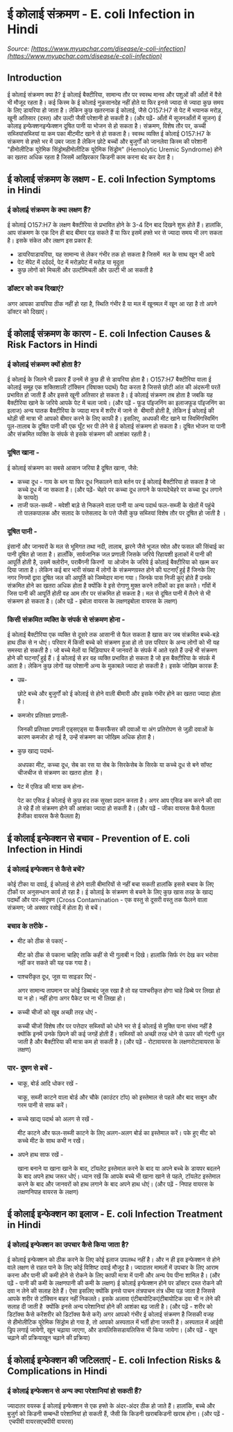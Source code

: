 # ई कोलाई संक्रमण - E. coli Infection in Hindi
_Source: [https://www.myupchar.com/disease/e-coli-infection](https://www.myupchar.com/disease/e-coli-infection)_

## Introduction
ई कोलाई संक्रमण क्या है?
ई कोलाई बैक्टीरिया, सामान्य तौर पर स्वस्थ मानव और पशुओं की आँतों में वैसे भी मौजूद रहता है। कई किस्म के ई कोलाई नुकसानदेह नहीं होते या फिर इनसे ज्यादा से ज्यादा कुछ समय के लिए डायरिया हो जाता है। लेकिन कुछ खतरनाक ई कोलाई, जैसे O157:H7 से पेट में भयानक मरोड़, खूनी अतिसार (दस्त) और उल्टी जैसी परेशानी हो सकती है।
(और पढ़ें- आँतों में सूजनआँतों में सूजन)
ई कोलाइ इन्फेक्शनइन्फेक्शन दूषित पानी या भोजन से हो सकता है। संक्रमण, विशेष तौर पर, कच्ची सब्जियांसब्जियां या कम पका मीटमीट खाने से हो सकता है। स्वस्थ व्यक्ति ई कोलाई O157:H7 के संक्रमण से हफ्ते भर में उबर जाता है लेकिन छोटे बच्चों और बुजुर्गों को जानलेवा किस्म की परेशानी "हीमोलीटिक यूरेमिक सिंड्रोमहीमोलीटिक यूरेमिक सिंड्रोम" (Hemolytic Uremic Syndrome) होने का खतरा अधिक रहता है जिसमें आखिरकार किडनी काम करना बंद कर देता है।

## ई कोलाई संक्रमण के लक्षण - E. coli Infection Symptoms in Hindi
### ई कोलाई संक्रमण के क्या लक्षण हैं?
ई कोलाई O157:H7 के लक्षण बैक्टीरिया से प्रभावित होने के 3-4 दिन बाद दिखने शुरू होते हैं। हालांकि, आप संक्रमण के एक दिन ही बाद बीमार पड़ सकते हैं या फिर इसमें हफ्ते भर से ज्यादा समय भी लग सकता है। इसके संकेत और लक्षण इस प्रकार हैं:
- डायरियाडायरिया, यह सामान्य से लेकर गंभीर तक हो सकता है जिसमें  मल के साथ खून भी आये
- पेट मेंपेट में दर्ददर्द, पेट में मरोड़पेट में मरोड़ या मृदुता
- कुछ लोगों को मिचली और उल्टीमिचली और उल्टी भी आ सकती है
### डॉक्टर को कब दिखाएं?
अगर आपका डायरिया ठीक नहीं हो रहा है, स्थिति गंभीर है या मल में खूनमल में खून आ रहा है तो अपने डॉक्टर को दिखाएं।

## ई कोलाई संक्रमण के कारण - E. coli Infection Causes & Risk Factors in Hindi
### ई कोलाई संक्रमण क्यों होता है?
ई कोलाई के जितने भी प्रकार हैं उनमें से कुछ ही से डायरिया होता है। O157:H7 बैक्टीरिया वाला ई कोलाई समूह एक शक्तिशाली टॉक्सिन (विषाक्त पदार्थ) पैदा करता है जिससे छोटी आंत की अंदरूनी परतें प्रभावित हो जाती हैं और इससे खूनी अतिसार हो सकता है। ई कोलाई संक्रमण तब होता है जबकि यह बैक्टीरिया खाने के जरिये आपके पेट में चला जाये।
(और पढ़ें - फूड पॉइजनिंग का इलाजफूड पॉइजनिंग का इलाज)
अन्य घातक बैक्टीरिया के ज्यादा मात्र में शरीर में जाने से  बीमारी होती है, लेकिन ई कोलाई की थोड़ी सी मात्रा भी आपको बीमार करने के लिए काफी है। इसलिए, अधपकी मीट खाने या स्विमिंगस्विमिंग पूल-तालाब के दूषित पानी की एक घूँट भर पी लेने से ई कोलाई संक्रमण हो सकता है।
दूषित भोजन या पानी और संक्रमित व्यक्ति के संपर्क से इसके संक्रमण की आशंका रहती है।
### दूषित खाना -
ई कोलाई संक्रमण का सबसे आसान जरिया है दूषित खाना, जैसे:
- कच्चा दूध - गाय के थन या फिर दूध निकालने वाले बर्तन पर ई कोलाई बैक्टीरिया हो सकता है जो कच्चे दूध में जा सकता है। (और पढ़ें- चेहरे पर कच्चा दूध लगाने के फायदेचेहरे पर कच्चा दूध लगाने के फायदे)
- ताजी फल-सब्जी - मवेशी बाड़े से निकलने वाला पानी या अन्य पदार्थ फल-सब्जी के खेतों में पहुंचे तो पालकपालक और सलाद के पत्तेसलाद के पत्ते जैसी कुछ सब्जियां विशेष तौर पर दूषित हो जाती है ।
### दूषित पानी -
इंसानों और जानवरों के मल से भूमिगत तथा नदी, तालाब, झरने जैसे भूजल स्रोत और फसल की सिंचाई का पानी दूषित हो जाता है। हालाँकि, सार्वजानिक जल प्रणाली जिसके जरिये रिहायशी इलाकों में पानी की आपूर्ति होती है, उसमें क्लोरीन, पराबैंगनी किरणों  या ओजोन के जरिये ई कोलाई बैक्टीरिया को खत्म कर दिया जाता है। लेकिन कई बार भारी संख्या में लोगों के संक्रमणग्रस्त होने की घटनाएँ हुई हैं जिनके लिए नगर निगमों द्वारा दूषित जल की आपूर्ति को जिम्मेदार माना गया।
जिनके पास निजी कुएं होते हैं उनके संक्रमित होने का खतरा अधिक होता है क्योंकि वे इसे रोगाणु मुक्त करने तरीकों का इस करते। गाँवों में जिस पानी की आपूर्ति होती वह आम तौर पर संक्रमित हो सकता है। मल से दूषित पानी में तैरने से भी संक्रमण हो सकता है।
(और पढ़ें - इबोला वायरस के लक्षणइबोला वायरस के लक्षण)
### किसी संक्रमित व्यक्ति के संपर्क से संक्रमण होना -
ई कोलाई बैक्टीरिया एक व्यक्ति से दूसरे तक आसानी से फैल सकता है खास कर जब संक्रमित बच्चे-बड़े हाथ ठीक से न धोएं। परिवार में किसी बच्चे को संक्रमण हुआ हो तो उस परिवार के अन्य लोगों को भी यह समस्या हो सकती है। जो बच्चे मेलों या चिड़ियाघर में जानवरों के संपर्क में आते रहते हैं उन्हें भी संक्रमण होने की घटनाएँ हुई हैं।
ई कोलाई से हर वह व्यक्ति प्रभावित हो सकता है जो इस बैक्टीरिया के संपर्क में आता है। लेकिन कुछ लोगों यह परेशानी अन्य के मुकाबले ज्यादा हो सकती है। इसके जोखिम कारक हैं:
- उम्र-
	छोटे बच्चे और बुजुर्गों को ई कोलाई से होने वाली बीमारी और इसके गंभीर होने का खतरा ज्यादा होता है।
- कमजोर प्रतिरक्षा प्रणाली-
	जिनकी प्रतिरक्षा प्रणाली एड्सएड्स या कैंसरकैंसर की दवाओं या अंग प्रतिरोपण से जुड़ी दवाओं के कारण कमजोर हो गई है, उन्हें संक्रमण का जोखिम अधिक होता है।
- कुछ खाद्य पदार्थ-
	अधपका मीट, कच्चा दूध, सेब का रस या सेब के सिरकेसेब के सिरके या कच्चे दूध से बने सॉफ्ट चीजचीज से संक्रमण का खतरा होता  है।
- पेट में एसिड की मात्रा कम होना-
	पेट का एसिड ई कोलाई से कुछ हद तक सुरक्षा प्रदान करता है। अगर आप एसिड कम करने की दवा ले रहे हैं तो संक्रमण होने की आशंका ज्यादा हो सकती है।
(और पढ़ें - जीका वायरस कैसे फैलता हैजीका वायरस कैसे फैलता है)

## ई कोलाई इन्फेक्शन से बचाव - Prevention of E. coli Infection in Hindi
### ई कोलाई इन्फेक्शन से कैसे बचें?
कोई टीका या दवाई, ई कोलाई से होने वाली बीमारियों से नहीं बचा सकती हालांकि इससे बचाव के लिए टीकों पर अनुसन्धान कार्य हो रहा है। ई कोलाई के संक्रमण से बचने के लिए कुछ खास तरह के खाद्य पदार्थों और पार-संदूषण (Cross Contamination - एक वस्तु से दूसरी वस्तु तक फैलने वाला संक्रमण; जो अक्सर रसोई में होता है) से बचें।
### बचाव के तरीके -
- मीट को ठीक से पकाएं -
	मीट को ठीक से पकाना चाहिए ताकि कहीं से भी गुलाबी न दिखे। हालांकि सिर्फ रंग देख कर भरोसा नहीं कर सकते की यह पक गया है।
- पाश्चरीकृत दूध, जूस या साइडर पिएं -
	अगर सामान्य तापमान पर कोई डिब्बाबंद जूस रखा है तो वह पाश्चरीकृत होगा चाहे डिब्बे पर लिखा हो या न हो। नहीं होगा अगर पैकेट पर ना भी लिखा हो।
- कच्ची चीजों को खूब अच्छी तरह धोएं -
	कच्ची चीजों विशेष तौर पर पत्तेदार सब्जियों को धोने भर से ई कोलाई से मुक्ति पाना संभव नहीं है क्योंकि इनमें उनके छिपने की कई जगहें होती हैं। सब्जियों को अच्छी तरह धोने से ऊपर की गंदगी धुल जाती है और बैक्टीरिया की मात्रा कम हो सकती है।
(और पढ़ें - रोटावायरस के लक्षणरोटावायरस के लक्षण)
### पार- दूषण से बचें -
- चाकू, बोर्ड आदि धोकर रखें -
	चाकू, सब्जी काटने वाला बोर्ड और चौके (काउंटर टॉप) को इस्तेमाल से पहले और बाद साबुन और गरम पानी से साफ करें।
- कच्चे खाद्य पदार्थ को अलग से रखें -
	मीट काटने और फल-सब्जी काटने के लिए अलग-अलग बोर्ड का इस्तेमाल करें। पके हुए मीट को कच्चे मीट के साथ कभी न रखें।
- अपने हाथ साफ रखें -
	खाना बनाने या खाना खाने के बाद, टॉयलेट इस्तेमाल करने के बाद या अपने बच्चे के डायपर बदलने के बाद अपने हाथ जरूर धोएं। ध्यान रखें कि आपके बच्चे भी खाना खाने से पहले, टॉयलेट इस्तेमाल करने के बाद और जानवरों को हाथ लगाने के बाद अपने हाथ धोएं।
(और पढ़ें - निपाह वायरस के लक्षणनिपाह वायरस के लक्षण)

## ई कोलाई इन्फेक्शन का इलाज - E. coli Infection Treatment in Hindi
### ई कोलाई इन्फेक्शन का उपचार कैसे किया जाता है?
ई कोलाई इन्फेक्शन को ठीक करने के लिए कोई इलाज उपलब्ध नहीं है। और न ही इस इन्फेक्शन से होने वाले लक्षण से राहत पाने के लिए कोई विशिष्ट दवाई मौजूद है। ज्यादातर मामलों में उपचार के लिए आराम करना और पानी की कमी होने से रोकने के लिए काफी मात्रा में पानी और अन्य पेय पीना शामिल है।
(और पढ़ें - पानी की कमी के लक्षणपानी की कमी के लक्षण)
ई कोलाई इन्फेक्शन होने पर डॉक्टर दस्त रोकने की दवा न लेने की सलाह देते हैं। ऐसा इसलिए क्योंकि इनसे पाचन तंत्रपाचन तंत्र धीमा पड़ जाता है जिससे आपके शरीर से टॉक्सिन बाहर नहीं निकलते। इसके अलावा एंटीबायोटिकएंटीबायोटिक दवा भी न लेने की सलाह दी जाती है  क्योंकि इनसे अन्य परेशानियां होने की आशंका बढ़ जाती है।
(और पढ़ें - शरीर को डिटॉक्स कैसे करेंशरीर को डिटॉक्स कैसे करें)
अगर आपको गंभीर ई कोलाई संक्रमण है जिसकी वजह से हीमोलीटिक यूरेमिक सिंड्रोम हो गया है, तो आपको अस्पताल में भर्ती होना जरूरी है। अस्पताल में आईवी ड्रिप लगाई जायेगी, खून चढ़ाया जाएगा, और डायलिसिसडायलिसिस भी किया जायेगा।
(और पढ़ें - खून चढ़ाने की प्रक्रियाखून चढ़ाने की प्रक्रिया)

## ई कोलाई इन्फेक्शन की जटिलताएं - E. coli Infection Risks & Complications in Hindi
### ई कोलाई इन्फेक्शन से अन्य क्या परेशानियां हो सकती हैं?
ज्यादातर वयस्क ई कोलाई इन्फेक्शन से एक हफ्ते के अंदर-अंदर ठीक हो जाते हैं। हालांकि, बच्चे और बुजुर्ग को किडनी सम्बन्धी परेशानियां हो सकती हैं, जैसी कि किडनी खराबकिडनी खराब होना।
(और पढ़ें - एचपीवी वायरस​एचपीवी वायरस​)

